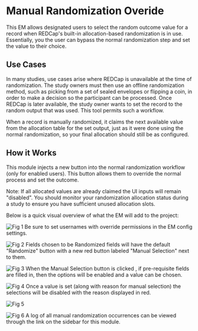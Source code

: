 # Manual Randomization Overide
This EM allows designated users to select the random outcome value for a record when REDCap's built-in allocation-based randomization is in use.  Essentially, you the user can bypass the normal randomization step and set the value to their choice.

## Use Cases
In many studies, use cases arise where REDCap is unavailable at the time of randomization.  The study owners must then use an offline randomization method, such as picking from a set of sealed envelopes or flipping a coin, in order to make a decision so the participant can be processed.  Once REDCap is later available, the study owner wants to set the record to the random output that was used.  This tool permits such a workflow.

When a record is manually randomized, it claims the next available value from the allocation table for the set output, just as it were done using the normal randomization, so your final allocation should still be as configured.

## How it Works
This module injects a new button into the normal randomization workflow (only for enabled users).  This button allows them to override the normal process and set the outcome.

Note: If all allocated values are already claimed the UI inputs will remain "disabled".  You should monitor your randomization allocation status during a study to ensure you have sufficient unused allocation slots.

Below is a quick visual overview of what the EM will add to the project:

![Fig 1](https://raw.githubusercontent.com/susom/manual-randomization/master/images/allowed_users.png)
Be sure to set usernames with override permissions in the EM config settings.

![Fig 2](https://raw.githubusercontent.com/susom/manual-randomization/master/images/red_button.png)
Fields chosen to be Randomized fields will have the default "Randomize" button with a new red button labeled "Manual Selection" next to them.

![Fig 3](https://raw.githubusercontent.com/susom/manual-randomization/master/images/inject_ui.png)
When the Manual Selection button is clicked , if pre-requisite fields are filled in, then the options will be enabled and a value can be chosen.

![Fig 4](https://raw.githubusercontent.com/susom/manual-randomization/master/images/red_note.png)
Once a value is set (along with reason for manual selection) the selections will be disabled with the reason displayed in red.

![Fig 5](https://raw.githubusercontent.com/susom/manual-randomization/master/images/log_link.png)

![Fig 6](https://raw.githubusercontent.com/susom/manual-randomization/master/images/manual_log_page.png)
A log of all manual randomization occurrences can be viewed through the link on the sidebar for this module.
